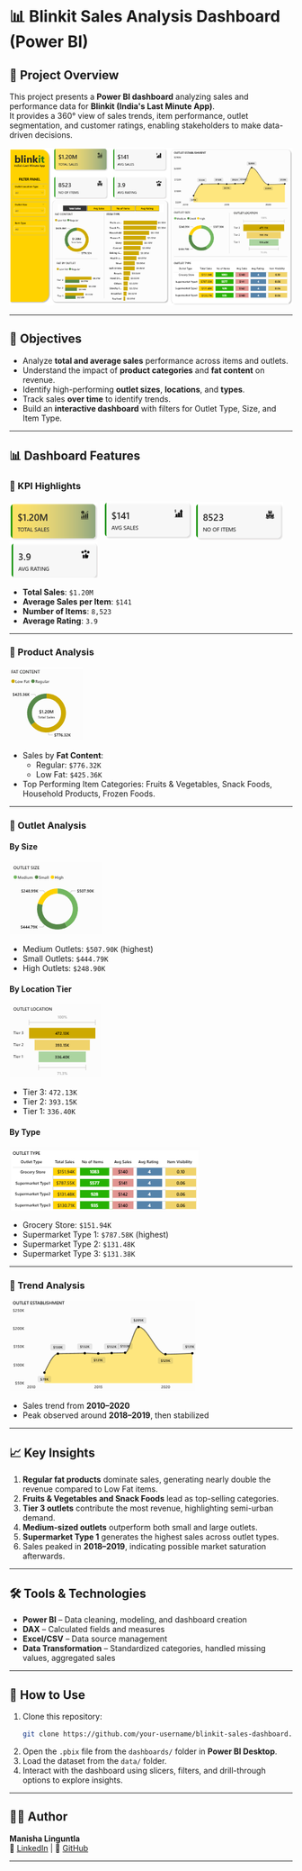 # 📊 Blinkit Sales Analysis Dashboard (Power BI)

## 🔎 Project Overview
This project presents a **Power BI dashboard** analyzing sales and performance data for **Blinkit (India's Last Minute App)**.  
It provides a 360° view of sales trends, item performance, outlet segmentation, and customer ratings, enabling stakeholders to make data-driven decisions.  

![Dashboard Overview](https://github.com/manishalinguntla2808/Blinkit-Sales-Analysis/blob/main/Images/Dashboard.png)

---

## 🎯 Objectives
- Analyze **total and average sales** performance across items and outlets.
- Understand the impact of **product categories** and **fat content** on revenue.
- Identify high-performing **outlet sizes**, **locations**, and **types**.
- Track sales **over time** to identify trends.
- Build an **interactive dashboard** with filters for Outlet Type, Size, and Item Type.

---

## 📊 Dashboard Features

### 🔹 KPI Highlights
![KPIs Total Sales](https://github.com/manishalinguntla2808/Blinkit-Sales-Analysis/blob/main/Images/Total%20SAles.png)
![KPIs Average Sales per Item](https://github.com/manishalinguntla2808/Blinkit-Sales-Analysis/blob/main/Images/Average%20Sales.png)
![KPIs Number of Items](https://github.com/manishalinguntla2808/Blinkit-Sales-Analysis/blob/main/Images/No%20of%20Items.png)
![KPIs Average Rating](https://github.com/manishalinguntla2808/Blinkit-Sales-Analysis/blob/main/Images/Average%20Rating.png)
- **Total Sales**: `$1.20M`  
- **Average Sales per Item**: `$141`  
- **Number of Items**: `8,523`  
- **Average Rating**: `3.9`  

---

### 🔹 Product Analysis
![Item Sales](https://github.com/manishalinguntla2808/Blinkit-Sales-Analysis/blob/main/Images/Fat%20Content.png)  
- Sales by **Fat Content**:  
  - Regular: `$776.32K`  
  - Low Fat: `$425.36K`  
- Top Performing Item Categories: Fruits & Vegetables, Snack Foods, Household Products, Frozen Foods.  

---

### 🔹 Outlet Analysis
#### By Size
![Outlet Size](https://github.com/manishalinguntla2808/Blinkit-Sales-Analysis/blob/main/Images/Outlet%20Size.png)  

- Medium Outlets: `$507.90K` (highest)  
- Small Outlets: `$444.79K`  
- High Outlets: `$248.90K`  

#### By Location Tier
![Outlet Location](https://github.com/manishalinguntla2808/Blinkit-Sales-Analysis/blob/main/Images/Outlet%20Location.png)  

- Tier 3: `472.13K`  
- Tier 2: `393.15K`  
- Tier 1: `336.40K`  

#### By Type
![Outlet Type](https://github.com/manishalinguntla2808/Blinkit-Sales-Analysis/blob/main/Images/Outlet%20Type.png)  

- Grocery Store: `$151.94K`  
- Supermarket Type 1: `$787.58K` (highest)  
- Supermarket Type 2: `$131.48K`  
- Supermarket Type 3: `$131.38K`  

---

### 🔹 Trend Analysis
![Outlet Establishment Trend](https://github.com/manishalinguntla2808/Blinkit-Sales-Analysis/blob/main/Images/Outlet%20Establishment.png)  

- Sales trend from **2010–2020**  
- Peak observed around **2018–2019**, then stabilized  

---

## 📈 Key Insights
1. **Regular fat products** dominate sales, generating nearly double the revenue compared to Low Fat items.  
2. **Fruits & Vegetables and Snack Foods** lead as top-selling categories.  
3. **Tier 3 outlets** contribute the most revenue, highlighting semi-urban demand.  
4. **Medium-sized outlets** outperform both small and large outlets.  
5. **Supermarket Type 1** generates the highest sales across outlet types.  
6. Sales peaked in **2018–2019**, indicating possible market saturation afterwards.  

---

## 🛠️ Tools & Technologies
- **Power BI** – Data cleaning, modeling, and dashboard creation  
- **DAX** – Calculated fields and measures  
- **Excel/CSV** – Data source management  
- **Data Transformation** – Standardized categories, handled missing values, aggregated sales  

---

## 🚀 How to Use
1. Clone this repository:  
   ```bash
   git clone https://github.com/your-username/blinkit-sales-dashboard.git
2. Open the `.pbix` file from the `dashboards/` folder in **Power BI Desktop**.  
3. Load the dataset from the `data/` folder.  
4. Interact with the dashboard using slicers, filters, and drill-through options to explore insights.

---

## 👩‍💻 Author
**Manisha Linguntla**  
🔗 [LinkedIn](https://www.linkedin.com/in/manisha-linguntla/) | 🔗 [GitHub](https://github.com/manishalinguntla2808)

---

